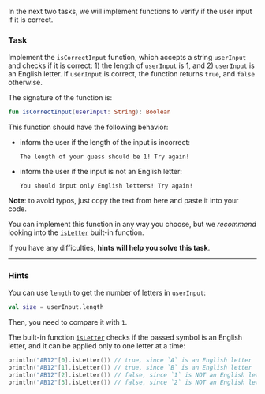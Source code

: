 In the next two tasks, we will implement functions to verify if the user input if it is correct.

### Task

Implement the `isCorrectInput` function, which accepts a string `userInput`
and checks if it is correct: 1) the length of `userInput` is 1, and 2) `userInput` is an English letter.
If `userInput` is correct, the function  returns `true`, and `false` otherwise.

<div class="hint" title="Click me to see the new signature of the getHiddenSecret function">

The signature of the function is:
```kotlin
fun isCorrectInput(userInput: String): Boolean
```
</div>

This function should have the following behavior:
- inform the user if the length of the input is incorrect:
  ```text
  The length of your guess should be 1! Try again!
  ```

- inform the user if the input is not an English letter:
  ```text
  You should input only English letters! Try again!
  ```

**Note**: to avoid typos, just copy the text from here and paste it into your code.

You can implement this function in any way you choose, but we _recommend_ looking into the [`isLetter`](https://kotlinlang.org/api/latest/jvm/stdlib/kotlin.text/is-letter.html) built-in function.

If you have any difficulties, **hints will help you solve this task**.

----

### Hints

<div class="Hint" title="Click me to learn how to check if the size of userInput is incorrect">

You can use `length` to get the number of letters in `userInput`:
```kotlin
val size = userInput.length
```
Then, you need to compare it with `1`.
</div>

<div class="Hint" title="Click me to learn more about the isLetter built-in function">

The built-in function <a href='https://kotlinlang.org/api/latest/jvm/stdlib/kotlin.text/is-letter.html'>`isLetter`</a> checks if the passed symbol 
is an English letter, and it can be applied only to one letter at a time:
```kotlin
println("AB12"[0].isLetter()) // true, since `A` is an English letter
println("AB12"[1].isLetter()) // true, since `B` is an English letter
println("AB12"[2].isLetter()) // false, since `1` is NOT an English letter
println("AB12"[3].isLetter()) // false, since `2` is NOT an English letter
```
</div>
